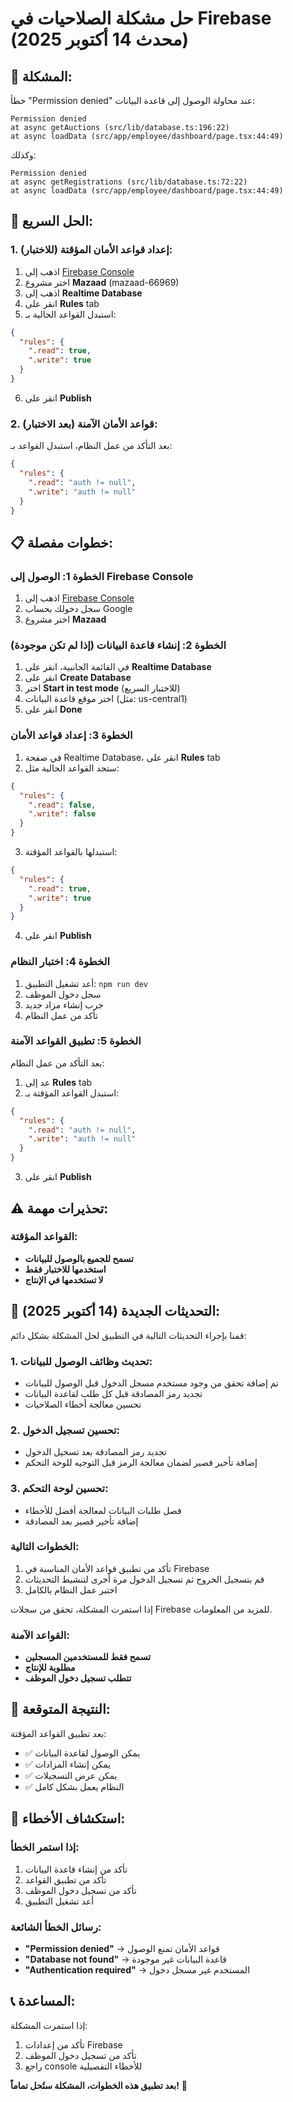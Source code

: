 # حل مشكلة الصلاحيات في Firebase (محدث 14 أكتوبر 2025)

## 🚨 المشكلة:
خطأ "Permission denied" عند محاولة الوصول إلى قاعدة البيانات:

```
Permission denied
at async getAuctions (src/lib/database.ts:196:22)
at async loadData (src/app/employee/dashboard/page.tsx:44:49)
```

وكذلك:

```
Permission denied
at async getRegistrations (src/lib/database.ts:72:22)
at async loadData (src/app/employee/dashboard/page.tsx:44:49)
```

## 🔧 الحل السريع:

### 1. إعداد قواعد الأمان المؤقتة (للاختبار):
1. اذهب إلى [Firebase Console](https://console.firebase.google.com/)
2. اختر مشروع **Mazaad** (mazaad-66969)
3. اذهب إلى **Realtime Database**
4. انقر على **Rules** tab
5. استبدل القواعد الحالية بـ:

```json
{
  "rules": {
    ".read": true,
    ".write": true
  }
}
```

6. انقر على **Publish**

### 2. قواعد الأمان الآمنة (بعد الاختبار):
بعد التأكد من عمل النظام، استبدل القواعد بـ:

```json
{
  "rules": {
    ".read": "auth != null",
    ".write": "auth != null"
  }
}
```

## 📋 خطوات مفصلة:

### الخطوة 1: الوصول إلى Firebase Console
1. اذهب إلى [Firebase Console](https://console.firebase.google.com/)
2. سجل دخولك بحساب Google
3. اختر مشروع **Mazaad**

### الخطوة 2: إنشاء قاعدة البيانات (إذا لم تكن موجودة)
1. في القائمة الجانبية، انقر على **Realtime Database**
2. انقر على **Create Database**
3. اختر **Start in test mode** (للاختبار السريع)
4. اختر موقع قاعدة البيانات (مثل: us-central1)
5. انقر على **Done**

### الخطوة 3: إعداد قواعد الأمان
1. في صفحة Realtime Database، انقر على **Rules** tab
2. ستجد القواعد الحالية مثل:
```json
{
  "rules": {
    ".read": false,
    ".write": false
  }
}
```
3. استبدلها بالقواعد المؤقتة:
```json
{
  "rules": {
    ".read": true,
    ".write": true
  }
}
```
4. انقر على **Publish**

### الخطوة 4: اختبار النظام
1. أعد تشغيل التطبيق: `npm run dev`
2. سجل دخول الموظف
3. جرب إنشاء مزاد جديد
4. تأكد من عمل النظام

### الخطوة 5: تطبيق القواعد الآمنة
بعد التأكد من عمل النظام:
1. عد إلى **Rules** tab
2. استبدل القواعد المؤقتة بـ:
```json
{
  "rules": {
    ".read": "auth != null",
    ".write": "auth != null"
  }
}
```
3. انقر على **Publish**

## ⚠️ تحذيرات مهمة:

### القواعد المؤقتة:
- **تسمح للجميع بالوصول للبيانات**
- **استخدمها للاختبار فقط**
- **لا تستخدمها في الإنتاج**

## 🔄 التحديثات الجديدة (14 أكتوبر 2025):

قمنا بإجراء التحديثات التالية في التطبيق لحل المشكلة بشكل دائم:

### 1. تحديث وظائف الوصول للبيانات:
- تم إضافة تحقق من وجود مستخدم مسجل الدخول قبل الوصول للبيانات
- تجديد رمز المصادقة قبل كل طلب لقاعدة البيانات
- تحسين معالجة أخطاء الصلاحيات

### 2. تحسين تسجيل الدخول:
- تجديد رمز المصادقة بعد تسجيل الدخول
- إضافة تأخير قصير لضمان معالجة الرمز قبل التوجيه للوحة التحكم

### 3. تحسين لوحة التحكم:
- فصل طلبات البيانات لمعالجة أفضل للأخطاء
- إضافة تأخير قصير بعد المصادقة

### الخطوات التالية:
1. تأكد من تطبيق قواعد الأمان المناسبة في Firebase
2. قم بتسجيل الخروج ثم تسجيل الدخول مرة أخرى لتنشيط التحديثات
3. اختبر عمل النظام بالكامل

إذا استمرت المشكلة، تحقق من سجلات Firebase للمزيد من المعلومات.

### القواعد الآمنة:
- **تسمح فقط للمستخدمين المسجلين**
- **مطلوبة للإنتاج**
- **تتطلب تسجيل دخول الموظف**

## 🎯 النتيجة المتوقعة:
بعد تطبيق القواعد المؤقتة:
- ✅ يمكن الوصول لقاعدة البيانات
- ✅ يمكن إنشاء المزادات
- ✅ يمكن عرض التسجيلات
- ✅ النظام يعمل بشكل كامل

## 🚨 استكشاف الأخطاء:

### إذا استمر الخطأ:
1. تأكد من إنشاء قاعدة البيانات
2. تأكد من تطبيق القواعد
3. تأكد من تسجيل دخول الموظف
4. أعد تشغيل التطبيق

### رسائل الخطأ الشائعة:
- **"Permission denied"** → قواعد الأمان تمنع الوصول
- **"Database not found"** → قاعدة البيانات غير موجودة
- **"Authentication required"** → المستخدم غير مسجل دخول

## 📞 المساعدة:
إذا استمرت المشكلة:
1. تأكد من إعدادات Firebase
2. تأكد من تسجيل دخول الموظف
3. راجع console للأخطاء التفصيلية

**بعد تطبيق هذه الخطوات، المشكلة ستُحل تماماً!** 🎉
